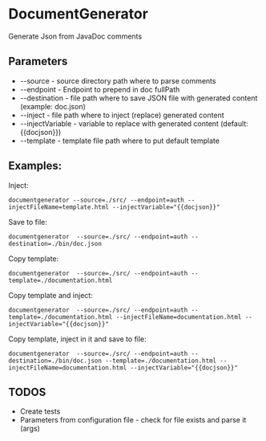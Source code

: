 # DocumentGenerator

Generate Json from JavaDoc comments

## Parameters

-   --source - source directory path where to parse comments
-   --endpoint - Endpoint to prepend in doc fullPath
-   --destination - file path where to save JSON file with generated content (example: doc.json)
-   --inject - file path where to inject (replace) generated content
-   --injectVariable - variable to replace with generated content (default: {{docjson}})
-   --template - template file path where to put default template

## Examples:

Inject:

`documentgenerator --source=./src/ --endpoint=auth --injectFileName=template.html --injectVariable="{{docjson}}"`

Save to file:

`documentgenerator  --source=./src/ --endpoint=auth --destination=./bin/doc.json`

Copy template:

`documentgenerator  --source=./src/ --endpoint=auth --template=./documentation.html`

Copy template and inject:

`documentgenerator  --source=./src/ --endpoint=auth --template=./documentation.html --injectFileName=documentation.html --injectVariable="{{docjson}}"`

Copy template, inject in it and save to file:

`documentgenerator  --source=./src/ --endpoint=auth --destination=./bin/doc.json --template=./documentation.html --injectFileName=documentation.html --injectVariable="{{docjson}}"`

## TODOS

-   Create tests
-   Parameters from configuration file - check for file exists and parse it (args)
